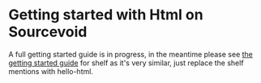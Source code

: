 # Getting started with Html on Sourcevoid

A full getting started guide is in progress, in the meantime please see [the getting started guide](https://github.com/Sourcevoid/hello-shelf/blob/master/README.md) 
for shelf as it's very similar, just replace the shelf mentions with hello-html.
